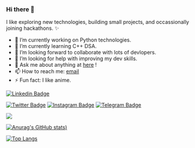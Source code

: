 ### Hi there 👋

I like exploring new technologies, building small projects, and occassionally joining hackathons. ✨
<!-- **Tusharr08/Tusharr08** is a ✨ _special_ ✨ repository because its `README.md` (this file) appears on your GitHub profile. -->

- 🔭 I’m currently working on Python technologies.
- 🌱 I’m currently learning C++ DSA.
- 👯 I’m looking forward to collaborate with lots of devlopers.
- 🤔 I’m looking for help with improving my dev skills.
- 💬 Ask me about anything at [here](https://github.com/Tusharr08/Tusharr08/issues) !
- 📫 How to reach me: [email](guptatushar020202@gmail.com)
- ⚡ Fun fact: I like anime.

[![Linkedin Badge](https://img.shields.io/badge/-LinkedIn-0e76a8?style=flat-square&logo=Linkedin&logoColor=white)](https://linkedin.com/in/tushargupta08)
<!--[![Website Badge](https://img.shields.io/badge/Website-3b5998?style=flat-square&logo=google-chrome&logoColor=white)](https://iampavangandhi.github.io/)-->
[![Twitter Badge](https://img.shields.io/badge/-Twitter-00acee?style=flat-square&logo=Twitter&logoColor=white)](https://twitter.com/callmetushh)
[![Instagram Badge](https://img.shields.io/badge/-Instagram-e4405f?style=flat-square&logo=Instagram&logoColor=white)](https://www.instagram.com/tusharr._.08/)
[![Telegram Badge](https://img.shields.io/badge/-Telegram-0088cc?style=flat-square&logo=Telegram&logoColor=white)](https://t.me/tusharr_08)


![](https://komarev.com/ghpvc/?username=your-github-username&color=blueviolet&label=PROFILE+VIEWS&style=plastic)


[![Anurag's GitHub stats](https://github-readme-stats.vercel.app/api?username=Tusharr08&show_icons=true&theme=tokyonight))](https://github.com/anuraghazra/github-readme-stats)


[![Top Langs](https://github-readme-stats.vercel.app/api/top-langs/?username=Tusharr08&layout=compact)](https://github.com/anuraghazra/github-readme-stats)
